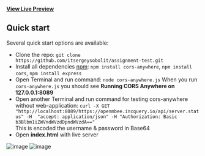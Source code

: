 **[View Live Preview](https://itsergeysobolit.github.io/assignment-test/index.html)**


## Quick start

Several quick start options are available:

- Clone the repo: 
`git clone https://github.com/itsergeysobolit/assignment-test.git`
- Install all dependencies [npm](https://www.npmjs.com/): 
 `npm install cors-anywhere`, `npm install cors`, `npm install express`
- Open Terminal and run command:
`node cors-anywhere.js`
When you run `cors-anywhere.js` you should see **Running CORS Anywhere on 127.0.0.1:8089**
- Open another Terminal and run command for testing cors-anywhere without web-application:
`curl -X GET "http://localhost:8089/https://openmbee.incquery.io/api/server.status" -H  "accept: application/json" -H "Authorization: Basic b3Blbm1iZWVndWVzdDpndWVzdA=="`  
This is encoded the username & password in Base64
- Open **index.html** with live server

![image](https://user-images.githubusercontent.com/31821117/116308175-e0f1f200-a7af-11eb-884b-ce26b20ced37.png)
![image](https://user-images.githubusercontent.com/31821117/116415022-b2245c00-a841-11eb-8d1d-876aad6ee718.png)
